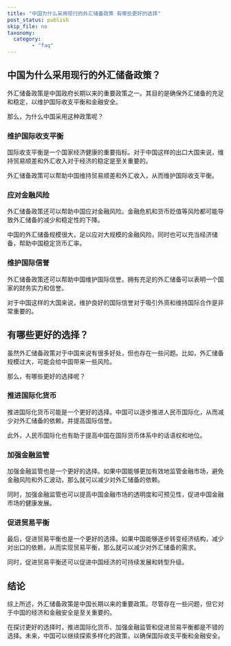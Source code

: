 ```yaml
---
title: "中国为什么采用现行的外汇储备政策 有哪些更好的选择"
post_status: publish
skip_file: no
taxonomy:
  category:
        - "faq"
---
```


## 中国为什么采用现行的外汇储备政策？

外汇储备政策是中国政府长期以来的重要政策之一。其目的是确保外汇储备的充足和稳定，以维护国际收支平衡和金融安全。

那么，为什么中国采用这种政策呢？

### 维护国际收支平衡

国际收支平衡是一个国家经济健康的重要指标。对于中国这样的出口大国来说，维持贸易顺差和外汇收入对于经济的稳定是至关重要的。

外汇储备政策可以帮助中国维持贸易顺差和外汇收入，从而维护国际收支平衡。

### 应对金融风险

外汇储备政策还可以帮助中国应对金融风险。金融危机和货币贬值等风险都可能导致外汇储备的减少和稳定性的下降。

中国的外汇储备规模很大，足以应对大规模的金融风险，同时也可以充当经济储备，帮助中国稳定货币汇率。

### 维护国际信誉

外汇储备政策还可以帮助中国维护国际信誉。拥有充足的外汇储备可以表明一个国家的财务实力和信誉。

对于中国这样的大国来说，维护良好的国际信誉对于吸引外资和维持国际合作是非常重要的。

## 有哪些更好的选择？

虽然外汇储备政策对于中国来说有很多好处，但也存在一些问题。比如，外汇储备规模过大，可能会给中国带来一些风险。

那么，有哪些更好的选择呢？

### 推进国际化货币

推进国际化货币可能是一个更好的选择。中国可以逐步推进人民币国际化，从而减少对外汇储备的依赖，并提高国际信誉。

此外，人民币国际化也有助于提高中国在国际货币体系中的话语权和地位。

### 加强金融监管

加强金融监管也是一个更好的选择。如果中国能够更加有效地监管金融市场，避免金融风险和外汇波动，那么就可以减少对外汇储备的依赖。

同时，加强金融监管也可以提高中国金融市场的透明度和可预见性，促进中国金融市场的健康发展。

### 促进贸易平衡

最后，促进贸易平衡也是一个更好的选择。如果中国能够逐步转变经济结构，减少对出口的依赖，从而实现贸易平衡，那么就可以减少对外汇储备的需求。

同时，促进贸易平衡还可以促进中国经济的可持续发展和转型升级。

## 结论

综上所述，外汇储备政策是中国长期以来的重要政策。尽管存在一些问题，但它对于中国的经济和金融安全是至关重要的。

在探讨更好的选择时，推进国际化货币、加强金融监管和促进贸易平衡都是不错的选择。未来，中国可以继续探索多样化的政策，以确保国际收支平衡和金融安全。

